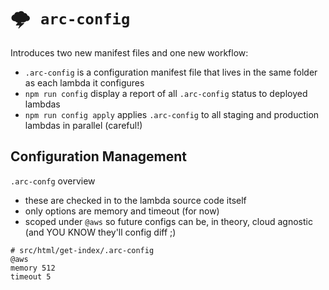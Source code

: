# <kbd>:cloud_with_lightning: `arc-config`</kbd>

Introduces two new manifest files and one new workflow:

- `.arc-config` is a configuration manifest file that lives in the same folder as each lambda it configures
- `npm run config` display a report of all `.arc-config` status to deployed lambdas
- `npm run config apply` applies `.arc-config` to all staging and production lambdas in parallel (careful!)

## Configuration Management

`.arc-confg` overview

- these are checked in to the lambda source code itself
- only options are memory and timeout (for now)
- scoped under `@aws` so future configs can be, in theory, cloud agnostic (and YOU KNOW they'll config diff ;)

```arc
# src/html/get-index/.arc-config
@aws
memory 512
timeout 5
```
